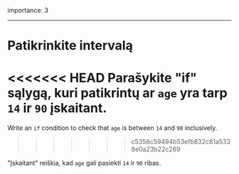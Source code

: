 importance: 3

---

# Patikrinkite intervalą

<<<<<<< HEAD
Parašykite "if" sąlygą, kuri patikrintų ar `age` yra tarp `14` ir `90` įskaitant.
=======
Write an `if` condition to check that `age` is between `14` and `90` inclusively.
>>>>>>> c5358c59494b53efb832c81a5338e0a23b22c269

"Įskaitant" reiškia, kad `age` gali pasiekti `14` ir `90` ribas.

